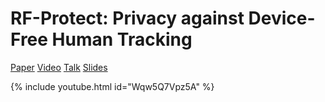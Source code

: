 # RF-Protect: Privacy against Device-Free Human Tracking

[Paper](https://deepakv.web.illinois.edu/assets/papers/RFProtect_SIGCOMM22.pdf)
[Video](https://www.youtube.com/watch?v=Wqw5Q7Vpz5A)
[Talk](https://www.youtube.com/watch?v=FO9-graCk-4)
[Slides](https://github.com/ConnectedSystemsLab/rf-protect)

{% include youtube.html id="Wqw5Q7Vpz5A" %}
